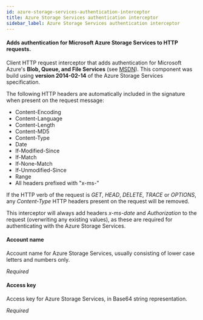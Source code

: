 ```yaml
---
id: azure-storage-services-authentication-interceptor
title: Azure Storage Services authentication interceptor
sidebar_label: Azure Storage Services authentication interceptor
---
```

#### Adds authentication for Microsoft Azure Storage Services to HTTP requests.
Client HTTP request interceptor that adds authentication for Microsoft Azure's <b>Blob, Queue, and File Services</b> (see <a href="http://msdn.microsoft.com/en-us/library/azure/dd179428.aspx" target="_blank">MSDN</a>). This component was build using <b>version 2014-02-14</b> of the Azure Storage Services specification.

The following HTTP headers are automatically included in the signature when present on the request message:
 - Content-Encoding
 - Content-Language
 - Content-Length
 - Content-MD5
 - Content-Type
 - Date
 - If-Modified-Since
 - If-Match
 - If-None-Match
 - If-Unmodified-Since
 - Range
 - All headers prefixed with "x-ms-"

If the HTTP verb of the request is <i>GET</i>, <i>HEAD</i>, <i>DELETE</i>, <i>TRACE</i> or <i>OPTIONS</i>, any <i>Content-Type</i> HTTP headers present on the request will be removed.

This interceptor will always add headers <i>x-ms-date</i> and <i>Authorization</i> to the request (overwriting any existing values), as these are required for authenticating with the Azure Storage Services.

#### Account name
Account name for Azure Storage Services, usually consisting of lower case letters and numbers only.

<i>Required</i>

#### Access key
Access key for Azure Storage Services, in Base64 string representation.

<i>Required</i>

